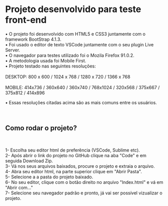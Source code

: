 # Projeto desenvolvido para teste front-end

• O projeto foi desenvolvido com HTML5 e CSS3 juntamente com o framework BootStrap 4.1.3. <br />
• Foi usado o editor de texto VSCode juntamente com o seu plugin Live Server. <br />
• O navegador para testes utilizado foi o Mozila Firefox 91.0.2. <br />
• A metodologia usada foi Mobile First. <br />
• Projeto testado nas seguintes resoluções: <br /> <br />
 DESKTOP: 800 x 600 / 1024 x 768 / 1280 x 720 / 1366 x 768 
 <br />
 <br />
 MOBILE: 414x736 / 360x640 / 360x740 / 768x1024 / 320x568 / 375x667 / 375x812 / 414x896 <br />
 
 • Essas resoluções citadas acima são as mais comuns entre os usuários.
 
 <br />
 
 
 <h2> Como rodar o projeto? </h2> <br />
 
 1- Escolha seu editor html de preferência (VSCode, Sublime etc). <br />
 2- Após abrir o link do projeto no GitHub clique na aba "Code" e em seguida Download Zip. <br />
 3- Vá nos seus arquivos baixados, procure o projeto e extraia o arquivo. <br />
 4- Abra seu editor html, na parte superior clique em "Abrir Pasta". <br />
 5- Selecione a a pasta do projeto baixado. <br />
 6- No seu editor, clique com o botão direito no arquivo "Index.html" e vá em "Abrir com..." <br />
 7- Selecione seu navegador padrão e pronto, já vai ser possível vizualizar o projeto.
 
 
 
 
 
 
 
 



 
